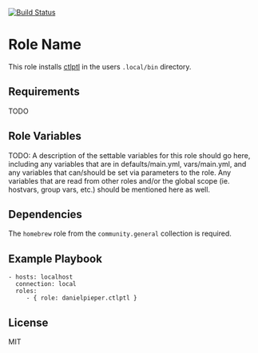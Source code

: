 [![Build Status](https://travis-ci.com/danielpieper/ansible-ctlptl.svg?branch=main)](https://travis-ci.com/danielpieper/ansible-ctlptl)

Role Name
=========

This role installs [ctlptl](https://github.com/tilt-dev/ctlptl) in the users `.local/bin` directory.

Requirements
------------

TODO

Role Variables
--------------

TODO: A description of the settable variables for this role should go here, including any variables that are in defaults/main.yml, vars/main.yml, and any variables that can/should be set via parameters to the role. Any variables that are read from other roles and/or the global scope (ie. hostvars, group vars, etc.) should be mentioned here as well.

Dependencies
------------

The `homebrew` role from the `community.general` collection is required.

Example Playbook
----------------

```
- hosts: localhost
  connection: local
  roles:
     - { role: danielpieper.ctlptl }
```

License
-------

MIT
